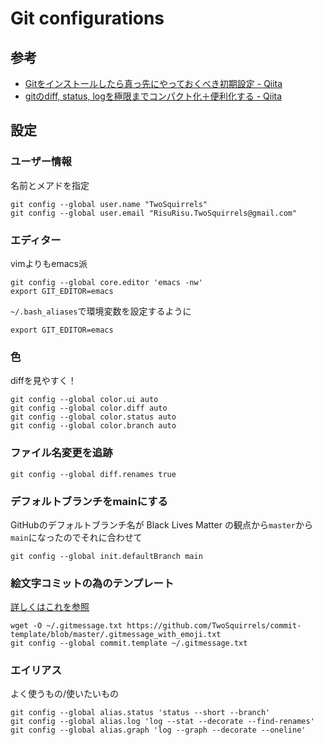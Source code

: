 # Git configurations

## 参考

- [Gitをインストールしたら真っ先にやっておくべき初期設定 - Qiita](https://qiita.com/wnoguchi/items/f7358a227dfe2640cce3)
- [gitのdiff, status, logを極限までコンパクト化＋便利化する - Qiita](https://qiita.com/yuya_presto/items/ef199e08021dea777715)

## 設定

### ユーザー情報

名前とメアドを指定

```shell
git config --global user.name "TwoSquirrels"
git config --global user.email "RisuRisu.TwoSquirrels@gmail.com"
```

### エディター

vimよりもemacs派

```shell
git config --global core.editor 'emacs -nw'
export GIT_EDITOR=emacs
```

`~/.bash_aliases`で環境変数を設定するように

```shell
export GIT_EDITOR=emacs
```

### 色

diffを見やすく！

```shell
git config --global color.ui auto
git config --global color.diff auto
git config --global color.status auto
git config --global color.branch auto
```

### ファイル名変更を追跡

```shell
git config --global diff.renames true
```

### デフォルトブランチをmainにする

GitHubのデフォルトブランチ名が Black Lives Matter の観点から`master`から`main`になったのでそれに合わせて

```shell
git config --global init.defaultBranch main
```

### 絵文字コミットの為のテンプレート

[詳しくはこれを参照](https://github.com/TwoSquirrels/commit-template)

```shell
wget -O ~/.gitmessage.txt https://github.com/TwoSquirrels/commit-template/blob/master/.gitmessage_with_emoji.txt 
git config --global commit.template ~/.gitmessage.txt
```

### エイリアス

よく使うもの/使いたいもの

```shell
git config --global alias.status 'status --short --branch'
git config --global alias.log 'log --stat --decorate --find-renames'
git config --global alias.graph 'log --graph --decorate --oneline'
```
